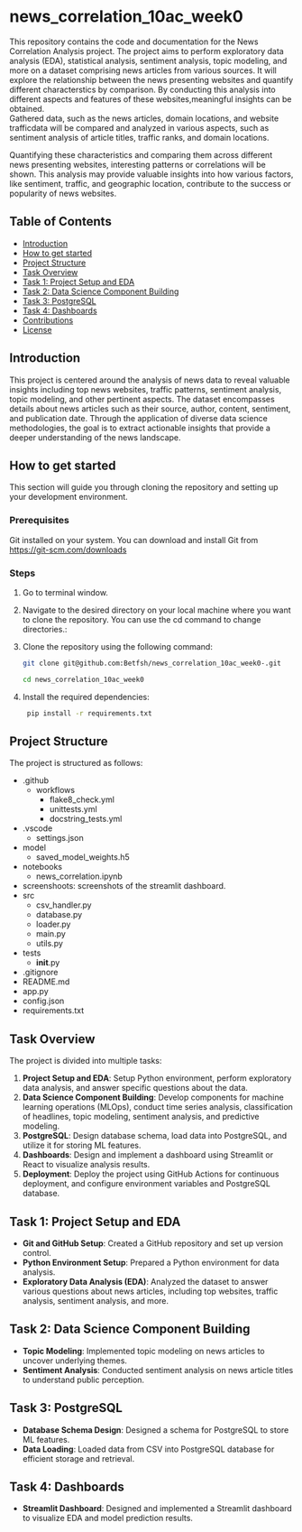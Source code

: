# news_correlation_10ac_week0

This repository contains the code and documentation for the News Correlation Analysis project. The project aims to perform exploratory data analysis (EDA), statistical analysis, sentiment analysis, topic modeling, and more on a dataset comprising news articles from various sources.
It will explore the relationship between the news presenting websites and quantify different characterstics by comparison. By conducting this analysis into different aspects and features of these websites,meaningful insights can be obtained.                          
Gathered  data, such as the news articles, domain locations, and website trafficdata will be  compared and analyzed in  various aspects, such as sentiment analysis of article titles, traffic ranks, and domain locations.

Quantifying these characteristics and comparing them across different news presenting websites, interesting patterns or correlations will be shown. This analysis may provide valuable insights into how various factors, like sentiment, traffic, and geographic location, contribute to the success or popularity of news websites.

## Table of Contents

- [Introduction](#introduction)
- [How to get started](#how-to-clone-the-repository)
- [Project Structure](#project-structure)
- [Task Overview](#task-overview)
- [Task 1: Project Setup and EDA](#task-1-project-setup-and-eda)
- [Task 2: Data Science Component Building](#task-2-data-science-component-building)
- [Task 3: PostgreSQL](#task-3-postgresql)
- [Task 4: Dashboards](#task-4-dashboards)
- [Contributions](#contributing)
- [License](#license)

## Introduction

This project is centered around the analysis of news data to reveal valuable insights including top news websites, traffic patterns, sentiment analysis, topic modeling, and other pertinent aspects. The dataset encompasses details about news articles such as their source, author, content, sentiment, and publication date. Through the application of diverse data science methodologies, the goal is to extract actionable insights that provide a deeper understanding of the news landscape.

## How to get started

This section will guide you through cloning the repository and setting up your development environment.

### Prerequisites

Git installed on your system. You can download and install Git from https://git-scm.com/downloads

### Steps

1. Go to terminal window.

2. Navigate to the desired directory on your local machine where you want to clone the repository. You can use the cd command to change directories.:

3. Clone the repository using the following command:

   ``` bash
   git clone git@github.com:Betfsh/news_correlation_10ac_week0-.git
   
   cd news_correlation_10ac_week0
   ```
4. Install the required dependencies:
   
   ```bash
    pip install -r requirements.txt

## Project Structure

The project is structured as follows:

- .github
  - workflows
    - flake8_check.yml
    - unittests.yml
    - docstring_tests.yml
- .vscode
  - settings.json
- model
  - saved_model_weights.h5
- notebooks
  - news_correlation.ipynb
- screenshoots: screenshots of the streamlit dashboard.
- src
  - csv_handler.py
  - database.py
  - loader.py
  - main.py
  - utils.py
- tests
  - __init__.py
- .gitignore
- README.md
- app.py
- config.json
- requirements.txt

## Task Overview

The project is divided into multiple tasks:

1. **Project Setup and EDA**: Setup Python environment, perform exploratory data analysis, and answer specific questions about the data.
2. **Data Science Component Building**: Develop components for machine learning operations (MLOps), conduct time series analysis, classification of headlines, topic modeling, sentiment analysis, and predictive modeling.
3. **PostgreSQL**: Design database schema, load data into PostgreSQL, and utilize it for storing ML features.
4. **Dashboards**: Design and implement a dashboard using Streamlit or React to visualize analysis results.
5. **Deployment**: Deploy the project using GitHub Actions for continuous deployment, and configure environment variables and PostgreSQL database.

## Task 1: Project Setup and EDA

- **Git and GitHub Setup**: Created a GitHub repository and set up version control.
- **Python Environment Setup**: Prepared a Python environment for data analysis.
- **Exploratory Data Analysis (EDA)**: Analyzed the dataset to answer various questions about news articles, including top websites, traffic analysis, sentiment analysis, and more.

## Task 2: Data Science Component Building

- **Topic Modeling**: Implemented topic modeling on news articles to uncover underlying themes.
- **Sentiment Analysis**: Conducted sentiment analysis on news article titles to understand public perception.

## Task 3: PostgreSQL

- **Database Schema Design**: Designed a schema for PostgreSQL to store ML features.
- **Data Loading**: Loaded data from CSV into PostgreSQL database for efficient storage and retrieval.

## Task 4: Dashboards

- **Streamlit Dashboard**: Designed and implemented a Streamlit dashboard to visualize EDA and model prediction results.
